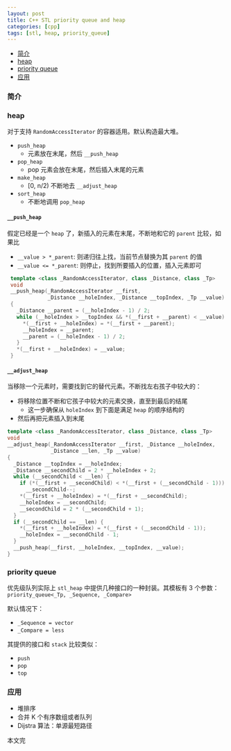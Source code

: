 ```yaml
---
layout: post
title: C++ STL priority queue and heap
categories: [cpp]
tags: [stl, heap, priority_queue]
---
```


+ [简介](#intro)
+ [heap](#heap)
+ [priority queue](#priority-queue)
+ [应用](#application)

<a id="intro"></a>

### 简介

<a id="heap"></a>

### heap

对于支持 `RandomAccessIterator` 的容器适用。默认构造最大堆。

+ `push_heap`
  + 元素放在末尾，然后 `__push_heap`
+ `pop_heap`
  + pop 元素会放在末尾，然后插入末尾的元素
+ `make_heap`
  + [0, n/2) 不断地去 `__adjust_heap`
+ `sort_heap`
  + 不断地调用 `pop_heap`

#### `__push_heap`

假定已经是一个 `heap` 了，新插入的元素在末尾，不断地和它的 `parent` 比较，如果比

+ `__value > *_parent`: 则递归往上找，当前节点替换为其 `parent` 的值
+ `__value <= *_parent`: 则停止，找到所要插入的位置，插入元素即可

```cpp
 template <class _RandomAccessIterator, class _Distance, class _Tp>
 void
 __push_heap(_RandomAccessIterator __first,
             _Distance __holeIndex, _Distance __topIndex, _Tp __value)
 {
   _Distance __parent = (__holeIndex - 1) / 2;
   while (__holeIndex > __topIndex && *(__first + __parent) < __value) {
     *(__first + __holeIndex) = *(__first + __parent);
     __holeIndex = __parent;
     __parent = (__holeIndex - 1) / 2;
   }
   *(__first + __holeIndex) = __value;
 }
```

#### `__adjust_heap`

当移除一个元素时，需要找到它的替代元素。不断找左右孩子中较大的：

+ 将移除位置不断和它孩子中较大的元素交换，直至到最后的结尾
  + 这一步确保从 `holeIndex` 到下面是满足 `heap` 的顺序结构的
+ 然后再把元素插入到末尾

```cpp
template <class _RandomAccessIterator, class _Distance, class _Tp>
void
__adjust_heap(_RandomAccessIterator __first, _Distance __holeIndex,
              _Distance __len, _Tp __value)
{
  _Distance __topIndex = __holeIndex;
  _Distance __secondChild = 2 * __holeIndex + 2;
  while (__secondChild < __len) {
    if (*(__first + __secondChild) < *(__first + (__secondChild - 1)))
      __secondChild--;
    *(__first + __holeIndex) = *(__first + __secondChild);
    __holeIndex = __secondChild;
    __secondChild = 2 * (__secondChild + 1);
  }
  if (__secondChild == __len) {
    *(__first + __holeIndex) = *(__first + (__secondChild - 1));
    __holeIndex = __secondChild - 1;
  }
  __push_heap(__first, __holeIndex, __topIndex, __value);
}
```

<a id="priority-queue"></a>

### priority queue

优先级队列实际上 `stl_heap` 中提供几种接口的一种封装。其模板有 3 个参数：
`priority_queue<_Tp, _Sequence, _Compare>`

默认情况下：

+ `_Sequence = vector`
+ `_Compare = less`

其提供的接口和 `stack` 比较类似：

+ `push`
+ `pop`
+ `top`

<a id="application"></a>

### 应用

+ 堆排序
+ 合并 K 个有序数组或者队列
+ Dijstra 算法：单源最短路径

本文完
